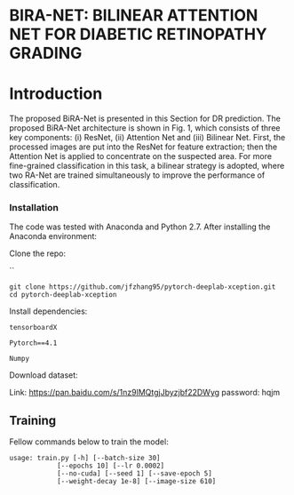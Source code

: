 # BIRA-NET: BILINEAR ATTENTION NET FOR DIABETIC RETINOPATHY GRADING

# Introduction

The proposed BiRA-Net is presented in this Section for DR prediction. The proposed BiRA-Net architecture is shown in Fig. 1, which consists of three key components: (i) ResNet, (ii) Attention Net and (iii) Bilinear Net. First, the processed images are put into the ResNet for feature extraction; then
the Attention Net is applied to concentrate on the suspected area. For more fine-grained classification in this task, a bilinear strategy is adopted, where two RA-Net are trained simultaneously to improve the performance of classification.

### Installation

The code was tested with Anaconda and Python 2.7. After installing the Anaconda environment:

Clone the repo:

``

```
git clone https://github.com/jfzhang95/pytorch-deeplab-xception.git
cd pytorch-deeplab-xception
```

Install dependencies:

`tensorboardX`

`Pytorch==4.1`

`Numpy`

Download dataset:

Link: https://pan.baidu.com/s/1nz9lMQtgjJbyzjbf22DWyg   password: hqjm 

## Training

Fellow commands below to train the model:

```
usage: train.py [-h] [--batch-size 30]
            [--epochs 10] [--lr 0.0002]
            [--no-cuda] [--seed 1] [--save-epoch 5]
            [--weight-decay 1e-8] [--image-size 610]
```

